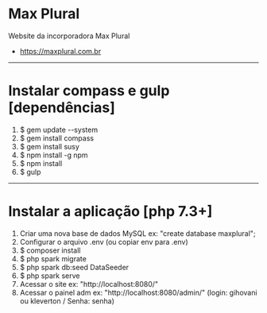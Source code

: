 # Max Plural
Website da incorporadora Max Plural
- https://maxplural.com.br

----
# Instalar compass e gulp [dependências]
1) $ gem update --system
2) $ gem install compass
3) $ gem install susy
4) $ npm install -g npm
5) $ npm install
6) $ gulp

----
# Instalar a aplicação [php 7.3+]
1) Criar uma nova base de dados MySQL ex: "create database maxplural";
2) Configurar o arquivo .env (ou copiar env para .env)
3) $ composer install
4) $ php spark migrate
5) $ php spark db:seed DataSeeder
6) $ php spark serve
7) Acessar o site ex: "http://localhost:8080/"
8) Acessar o painel adm ex: "http://localhost:8080/admin/" (login: gihovani ou kleverton / Senha: senha)
